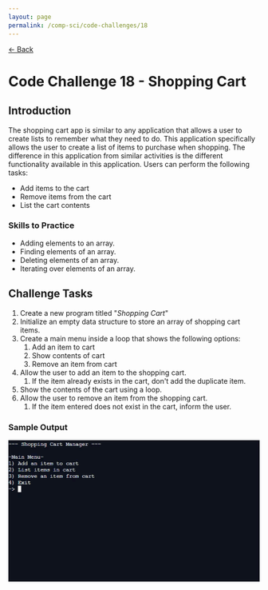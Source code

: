 ```yaml
---
layout: page
permalink: /comp-sci/code-challenges/18
---
```


[← Back](./)

# Code Challenge 18 - Shopping Cart

## Introduction

The shopping cart app is similar to any application that allows a user to create lists to remember what they need to do. This application specifically allows the user to create a list of items to purchase when shopping. The difference in this application from similar activities is the different functionality available in this application. Users can perform the following tasks:

- Add items to the cart
- Remove items from the cart
- List the cart contents

### Skills to Practice

- Adding elements to an array.
- Finding elements of an array.
- Deleting elements of an array.
- Iterating over elements of an array.

## Challenge Tasks
1. Create a new program titled "*Shopping Cart*"
2. Initialize an empty data structure to store an array of shopping cart items.
3. Create a main menu inside a loop that shows the following options:
    1. Add an item to cart
    2. Show contents of cart
    3. Remove an item from cart
4. Allow the user to add an item to the shopping cart.
    1. If the item already exists in the cart, don't add the duplicate item.
5. Show the contents of the cart using a loop.
6. Allow the user to remove an item from the shopping cart.
    1. If the item entered does not exist in the cart, inform the user.


### Sample Output

![Sample Output](/assets/img/code-challenges/challenge-18-shopping-cart.gif)
